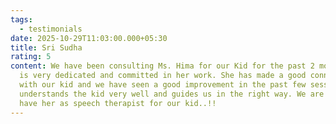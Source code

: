 ```yaml
---
tags:
  - testimonials
date: 2025-10-29T11:03:00.000+05:30
title: Sri Sudha
rating: 5
content: We have been consulting Ms. Hima for our Kid for the past 2 months. She
  is very dedicated and committed in her work. She has made a good connection
  with our kid and we have seen a good improvement in the past few sessions. She
  understands the kid very well and guides us in the right way. We are happy to
  have her as speech therapist for our kid..!!
---
```

